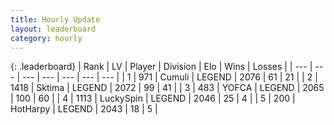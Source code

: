 ```yaml
---
title: Hourly Update
layout: leaderboard
category: hourly
---
```


{: .leaderboard}
| Rank | LV | Player | Division | Elo | Wins | Losses |
| --- | --- | --- | --- | --- | --- | --- |
| <span data-change="0">1</span> | 971 | <span title="ID: 294236">Cumuli</span> | LEGEND | <span data-change="-5">2076</span> | <span data-change="2">61</span> | <span data-change="1">21</span> |
| <span data-change="0">2</span> | 1418 | <span title="ID: 353063">Sktima</span> | LEGEND | <span data-change="0">2072</span> | <span data-change="0">99</span> | <span data-change="0">41</span> |
| <span data-change="0">3</span> | 483 | <span title="ID: 650820">YOFCA</span> | LEGEND | <span data-change="7">2065</span> | <span data-change="1">100</span> | <span data-change="0">60</span> |
| <span data-change="0">4</span> | 1113 | <span title="ID: 498412">LuckySpin</span> | LEGEND | <span data-change="0">2046</span> | <span data-change="0">25</span> | <span data-change="0">4</span> |
| <span data-change="0">5</span> | 200 | <span title="ID: 623829">HotHarpy</span> | LEGEND | <span data-change="0">2043</span> | <span data-change="0">18</span> | <span data-change="0">5</span> |
